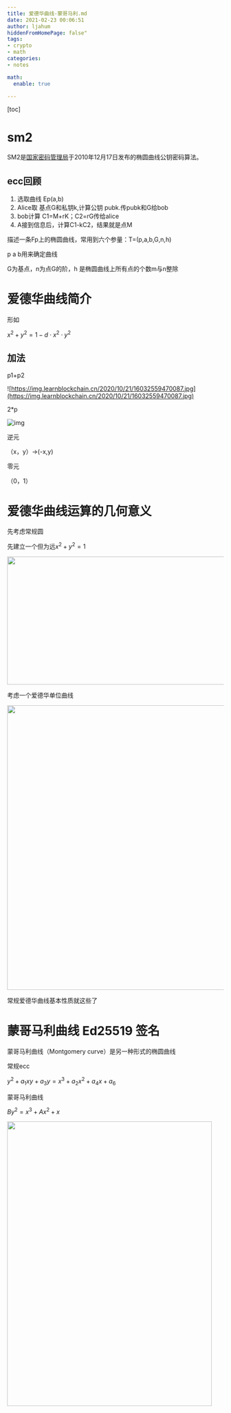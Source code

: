 ```yaml
---
title: 爱德华曲线-蒙哥马利.md
date: 2021-02-23 00:06:51
author: ljahum 
hiddenFromHomePage: false"
tags: 
- crypto
- math
categories: 
- notes

math:
  enable: true

---
```


[toc]

# sm2

SM2是[国家密码管理局](https://baike.baidu.com/item/国家密码管理局/2712999)于2010年12月17日发布的椭圆曲线公钥密码算法。

## ecc回顾



1. 选取曲线 Ep(a,b)
1. Alice取 基点G和私钥k,计算公钥 pubk.传pubk和G给bob
1. bob计算 C1=M+rK；C2=rG传给alice
1. A接到信息后，计算C1-kC2，结果就是点M

描述一条Fp上的椭圆曲线，常用到六个参量：T=(p,a,b,G,n,h)

p a b用来确定曲线

G为基点，n为点G的阶，h 是椭圆曲线上所有点的个数m与n整除

# 爱德华曲线简介

形如

$x^2+y^2=1-d\cdot x^2 \cdot y^2$

## 加法

p1+p2

![https://img.learnblockchain.cn/2020/10/21/16032559470087.jpg](https://img.learnblockchain.cn/2020/10/21/16032559470087.jpg)

2*p

![img](https://img.learnblockchain.cn/2020/10/21/16032561222472.jpg)

逆元

（x，y）->(-x,y)

零元

（0，1）

#  爱德华曲线运算的几何意义



先考虑常规圆

先建立一个但为远$x^2+y^2=1$

<img src="https://dm2302files.storage.live.com/y4mEDmTtnbaTfHUnckxRG7aJo7v8sGJCk3FgfjnoOHzJeCAGSDQuYXHLZg73-yu8AADKPxf9e8QGqAcSK6jiJj3W2ctR6t_Ptd2k1CyytU7BBIAh0Xs8tyDMgY5Cr8dBwB_yoL1GR33PTTLwQZiX9PeRG-gZEj-Nbqyyd8IbiuaQWIIWgpwxo4VYC84P-docN3m?width=660&height=297&cropmode=none" width="660" height="297" />



考虑一个爱德华单位曲线

<img src="https://dm2302files.storage.live.com/y4mmj6OL31DJou99Ko3_sfF75WNWs9Kq6i31VQ9-tM_B2d_mdgbRjO-vvk3u7M8nrWBUTKao2SQYFw5yV2tN1kPsgCbFnF2sa9yQFROSb6IH96DO3pBKHBBSsOpNN7CHZhFeKMoh_4-Qn8W_ATLE8D6aphkEZwvqPK95Q2-ixfxzEBI7Q-ZdrmhvFbMJTFEp4vJ?width=615&height=660&cropmode=none" width="615" height="660" />

常规爱德华曲线基本性质就这些了

# 蒙哥马利曲线 Ed25519 签名

蒙哥马利曲线（Montgomery curve）是另一种形式的椭圆曲线

常规ecc

$y^2+a_1xy+a_3y=x^3+a_2x^2+a_4x+a_6$

蒙哥马利曲线

$By^2=x^3+Ax^2+x$

<img src="https://dm2302files.storage.live.com/y4mwDuFHPEZelA3A5TwaWOTHNhnkuy2MdGETIieJIYv_Ifakm_FCixgDn0KjCxZDpXqB9d1tnEtFHPuiv53_uhcUbSxkIO5iIyavN9tg324OUZfwdzNJbMHWvh90TPsBBvL60LqQrw3-HaKPC7iB_yHxod_iiJ91UoclTYz7qnvLNmZjab_sp34fDGX04gi1Kuh?width=476&height=660&cropmode=none" width="476" height="660" />







